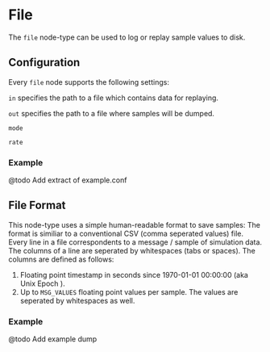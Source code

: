 # File

The `file` node-type can be used to log or replay sample values to disk.

## Configuration

Every `file` node supports the following settings:

`in` specifies the path to a file which contains data for replaying.

`out` specifies the path to a file where samples will be dumped.

`mode`

`rate`

### Example

@todo Add extract of example.conf

## File Format

This node-type uses a simple human-readable format to save samples:
The format is similiar to a conventional CSV (comma seperated values) file.
Every line in a file correspondents to a message / sample of simulation data.
The columns of a line are seperated by whitespaces (tabs or spaces).
The columns are defined as follows:

 1. Floating point timestamp in seconds since 1970-01-01 00:00:00 (aka Unix Epoch ).
 2. Up to `MSG_VALUES` floating point values per sample. The values are seperated by whitespaces as well.

### Example

@todo Add example dump
